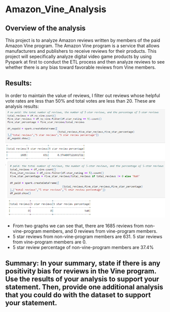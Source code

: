 # Amazon_Vine_Analysis

## Overview of the analysis
This project is to analyze Amazon reviews written by members of the paid Amazon Vine program. The Amazon Vine program is a service that allows manufacturers and publishers to receive reviews for their products. This project will sepecifically analyze digital video game products by using Pyspark at first to conduct the ETL process and then analyze reviews to see whether there is any bias toward favorable reviews from Vine members.

## Results:

In order to maintain the value of reviews, I filter out reviews whose helpful vote rates are less than 50% and total votes are less than 20. These are analysis results:
![no paid](https://github.com/ZiwenLyu/Amazon_Vine_Analysis/blob/main/vine_nopaid.png)
![paid](https://github.com/ZiwenLyu/Amazon_Vine_Analysis/blob/main/vine_paid.png)

- From two graphs we can see that, there are 1685 reviews from non-vine-program members, and 0 reviews from vine-program members.
- 5 star reviews from non-vine-program members are 631. 5 star reviews from vine-program members are 0.
- 5 star review percentage of non-vine-program members are 37.4%


## Summary: In your summary, state if there is any positivity bias for reviews in the Vine program. Use the results of your analysis to support your statement. Then, provide one additional analysis that you could do with the dataset to support your statement.
